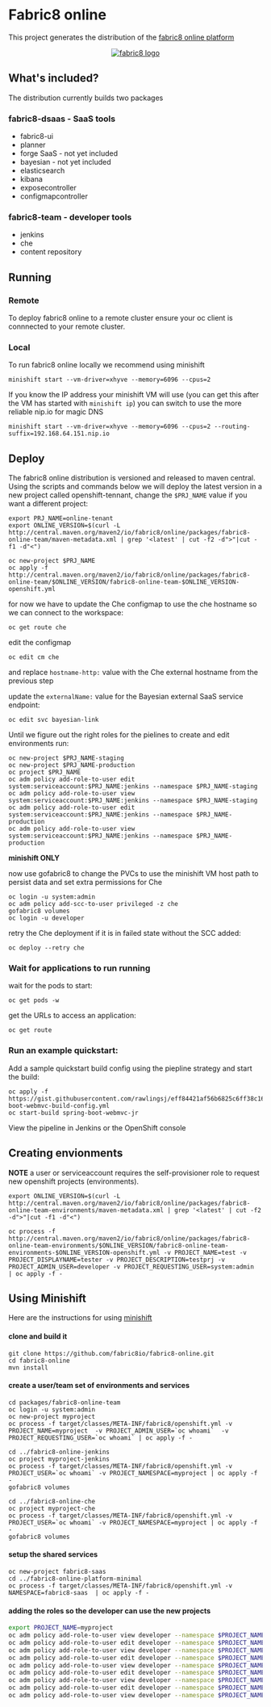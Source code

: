 # Fabric8 online

This project generates the distribution of the [fabric8 online platform](https://fabric8.io/)

 <p align="center">
   <a href="http://fabric8.io/">
    <img src="https://raw.githubusercontent.com/fabric8io/fabric8/master/docs/images/cover/cover_small.png" alt="fabric8 logo"/>
   </a>
 </p>

## What's included?

The distribution currently builds two packages

### fabric8-dsaas - SaaS tools 

  - fabric8-ui
  - planner
  - forge SaaS - not yet included
  - bayesian - not yet included
  - elasticsearch
  - kibana
  - exposecontroller
  - configmapcontroller

### fabric8-team - developer tools

  - jenkins
  - che
  - content repository

## Running

### Remote 

To deploy fabric8 online to a remote cluster ensure your oc client is connnected to your remote cluster.

### Local 

To run fabric8 online locally we recommend using minishift
```
minishift start --vm-driver=xhyve --memory=6096 --cpus=2
```
If you know the IP address your minishift VM will use (you can get this after the VM has started with `minishift ip`) you can switch to use the more reliable nip.io for magic DNS
```
minishift start --vm-driver=xhyve --memory=6096 --cpus=2 --routing-suffix=192.168.64.151.nip.io
```
## Deploy
The fabric8 online distribution is versioned and released to maven central.  Using the scripts and commands below we will deploy the latest version in a new project called openshift-tennant, change the `$PRJ_NAME` value if you want a different project:
```
export PRJ_NAME=online-tenant
export ONLINE_VERSION=$(curl -L http://central.maven.org/maven2/io/fabric8/online/packages/fabric8-online-team/maven-metadata.xml | grep '<latest' | cut -f2 -d">"|cut -f1 -d"<")

oc new-project $PRJ_NAME
oc apply -f http://central.maven.org/maven2/io/fabric8/online/packages/fabric8-online-team/$ONLINE_VERSION/fabric8-online-team-$ONLINE_VERSION-openshift.yml
```
for now we have to update the Che configmap to use the che hostname so we can connect to the workspace:
```
oc get route che
```
edit the configmap
```
oc edit cm che
```
and replace `hostname-http:` value with the Che external hostname from the previous step

update the `externalName:` value for the Bayesian external SaaS service endpoint:
```
oc edit svc bayesian-link
```
Until we figure out the right roles for the pielines to create and edit environments run:
```
oc new-project $PRJ_NAME-staging
oc new-project $PRJ_NAME-production
oc project $PRJ_NAME
oc adm policy add-role-to-user edit system:serviceaccount:$PRJ_NAME:jenkins --namespace $PRJ_NAME-staging
oc adm policy add-role-to-user view system:serviceaccount:$PRJ_NAME:jenkins --namespace $PRJ_NAME-staging
oc adm policy add-role-to-user edit system:serviceaccount:$PRJ_NAME:jenkins --namespace $PRJ_NAME-production
oc adm policy add-role-to-user view system:serviceaccount:$PRJ_NAME:jenkins --namespace $PRJ_NAME-production
```
__minishift ONLY__

now use gofabric8 to change the PVCs to use the minishift VM host path to persist data and set extra permissions for Che
```
oc login -u system:admin
oc adm policy add-scc-to-user privileged -z che
gofabric8 volumes
oc login -u developer
```
retry the Che deployment if it is in failed state without the SCC added:
```
oc deploy --retry che
```

### Wait for applications to run running
wait for the pods to start:
```
oc get pods -w
```
get the URLs to access an application:
```
oc get route
```

### Run an example quickstart:

Add a sample quickstart build config using the piepline strategy and start the build:
```
oc apply -f https://gist.githubusercontent.com/rawlingsj/eff84421af56b6825c6ff38c1646382e/raw/49bcf50b6872268665e9fe9279e8888a7b1ab8ab/spring-boot-webmvc-build-config.yml
oc start-build spring-boot-webmvc-jr
```
View the pipeline in Jenkins or the OpenShift console


## Creating envionments

__NOTE__ a user or serviceaccount requires the self-provisioner role to request new openshift projects (environments).

```
export ONLINE_VERSION=$(curl -L http://central.maven.org/maven2/io/fabric8/online/packages/fabric8-online-team-environments/maven-metadata.xml | grep '<latest' | cut -f2 -d">"|cut -f1 -d"<")

oc process -f http://central.maven.org/maven2/io/fabric8/online/packages/fabric8-online-team-environments/$ONLINE_VERSION/fabric8-online-team-environments-$ONLINE_VERSION-openshift.yml -v PROJECT_NAME=test -v PROJECT_DISPLAYNAME=tester -v PROJECT_DESCRIPTION=testprj -v PROJECT_ADMIN_USER=developer -v PROJECT_REQUESTING_USER=system:admin  | oc apply -f -
```


## Using Minishift

Here are the instructions for using [minishift](https://github.com/minishift/minishift)

#### clone and build it
```
git clone https://github.com/fabric8io/fabric8-online.git
cd fabric8-online
mvn install
```

#### create a user/team set of environments and services

```
cd packages/fabric8-online-team
oc login -u system:admin
oc new-project myproject
oc process -f target/classes/META-INF/fabric8/openshift.yml -v PROJECT_NAME=myproject  -v PROJECT_ADMIN_USER=`oc whoami`  -v PROJECT_REQUESTING_USER=`oc whoami` | oc apply -f -

cd ../fabric8-online-jenkins
oc project myproject-jenkins
oc process -f target/classes/META-INF/fabric8/openshift.yml -v PROJECT_USER=`oc whoami` -v PROJECT_NAMESPACE=myproject | oc apply -f -
gofabric8 volumes

cd ../fabric8-online-che
oc project myproject-che   
oc process -f target/classes/META-INF/fabric8/openshift.yml -v PROJECT_USER=`oc whoami` -v PROJECT_NAMESPACE=myproject | oc apply -f -
gofabric8 volumes
```

#### setup the shared services

```
oc new-project fabric8-saas
cd ../fabric8-online-platform-minimal
oc process -f target/classes/META-INF/fabric8/openshift.yml -v NAMESPACE=fabric8-saas  | oc apply -f -
```

#### adding the roles so the developer can use the new projects

```bash
export PROJECT_NAME=myproject
oc adm policy add-role-to-user view developer --namespace $PROJECT_NAME
oc adm policy add-role-to-user edit developer --namespace $PROJECT_NAME
oc adm policy add-role-to-user view developer --namespace $PROJECT_NAME-jenkins
oc adm policy add-role-to-user edit developer --namespace $PROJECT_NAME-run
oc adm policy add-role-to-user view developer --namespace $PROJECT_NAME-run
oc adm policy add-role-to-user edit developer --namespace $PROJECT_NAME-test
oc adm policy add-role-to-user view developer --namespace $PROJECT_NAME-test
oc adm policy add-role-to-user edit developer --namespace $PROJECT_NAME-stage
oc adm policy add-role-to-user view developer --namespace $PROJECT_NAME-stage
```
